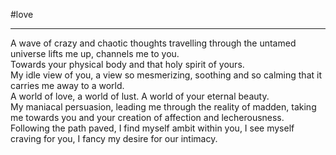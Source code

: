 
#love 

____

A wave of crazy and chaotic thoughts travelling through the untamed universe lifts me up, channels me to you.  
Towards your physical body and that holy spirit of yours.  
My idle view of you, a view so mesmerizing, soothing and so calming that it carries me away to a world.  
A world of love, a world of lust. A world of your eternal beauty.  
My maniacal persuasion, leading me through the reality of madden, taking me towards you and your creation of affection and lecherousness.  
Following the path paved, I find myself ambit within you, I see myself craving for you, I fancy my desire for our intimacy.  
